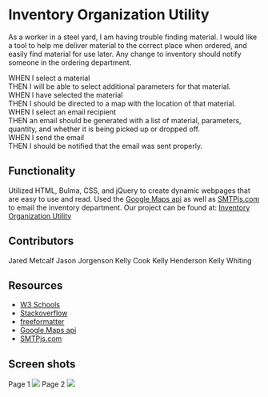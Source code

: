 # Inventory Organization Utility
As a worker in a steel yard, I am having trouble finding material. I would like a tool to help me deliver material to the correct place when ordered, and easily find material for use later.  Any change to inventory should notify someone in the ordering department.

WHEN I select a material  
THEN I will be able to select additional parameters for that material.  
WHEN I have selected the material  
THEN I should be directed to a map with the location of that material.  
WHEN I select an email recipient  
THEN an email should be generated with a list of material, parameters, quantity, and whether it is being picked up or dropped off.  
WHEN I send the email  
THEN I should be notified that the email was sent properly.  


## Functionality

Utilized HTML, Bulma, CSS, and jQuery to create dynamic webpages that are easy to use and read. Used the [Google Maps api](https://developers.google.com/maps) as well as [SMTPjs.com](https://www.smtpjs.com/) to email the inventory department. Our project can be found at: [Inventory Organization Utility](https://krcook1980.github.io/Inventory-Organization-Utility/)

## Contributors 
Jared Metcalf
Jason Jorgenson
Kelly Cook
Kelly Henderson
Kelly Whiting

## Resources
- [W3 Schools](https://www.w3schools.com/)
- [Stackoverflow](https://stackoverflow.com/)
- [freeformatter](https://www.freeformatter.com/html-validator.html)
- [Google Maps api](https://developers.google.com/maps)
- [SMTPjs.com](https://www.smtpjs.com/)

## Screen shots
Page 1
<img src="https://github.com/krcook1980/Inventory-Organization-Utility/blob/main/assets/Pg1.JPG">
Page 2
<img src="https://github.com/krcook1980/Inventory-Organization-Utility/blob/main/assets/Pg2.JPG">
